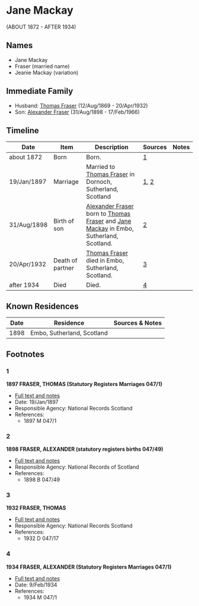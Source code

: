 ﻿---
layout: person
subject_key: i33561724
permalink: /people/i33561724
---

# Jane Mackay
(ABOUT 1872 - AFTER 1934)

## Names

* Jane Mackay
* Fraser (married name)
* Jeanie Mackay (variation)

## Immediate Family

* Husband: [Thomas Fraser](./@69725432@-thomas-fraser-b1869-8-12-d1932-4-20.md) (12/Aug/1869 - 20/Apr/1932)
* Son: [Alexander Fraser](./@91293396@-alexander-fraser-b1898-8-31-d1966-2-17.md) (31/Aug/1898 - 17/Feb/1966)

## Timeline

Date | Item | Description | Sources | Notes
---|---|---|---|---
about 1872 | Born | Born. | [1](#1) | 
19/Jan/1897 | Marriage | Married to [Thomas Fraser](./@69725432@-thomas-fraser-b1869-8-12-d1932-4-20.md) in Dornoch, Sutherland, Scotland | [1](#1), [2](#2) | 
31/Aug/1898 | Birth of son | [Alexander Fraser](./@91293396@-alexander-fraser-b1898-8-31-d1966-2-17.md) born to [Thomas Fraser](./@69725432@-thomas-fraser-b1869-8-12-d1932-4-20.md) and [Jane Mackay](./@33561724@-jane-mackay-b1872-d1934.md) in Embo, Sutherland, Scotland. | [2](#2) | 
20/Apr/1932 | Death of partner | [Thomas Fraser](./@69725432@-thomas-fraser-b1869-8-12-d1932-4-20.md) died in Embo, Sutherland, Scotland. | [3](#3) | 
after 1934 | Died | Died. | [4](#4) | 

## Known Residences

Date | Residence | Sources & Notes
---|---|---
1898 | Embo, Sutherland, Scotland | 

## Footnotes

### 1

**1897 FRASER, THOMAS (Statutory Registers Marriages 047/1)**

* [Full text and notes](../sources/@12878576@-1897-fraser,-thomas-statutory-registers-marriages-047-1-.md)
* Date: 19/Jan/1897
* Responsible Agency: National Records Scotland
* References: 
  * 1897 M 047/1

### 2

**1898 FRASER, ALEXANDER (statutory registers births 047/49)**

* [Full text and notes](../sources/@70778838@-1898-fraser,-alexander-statutory-registers-births-047-49-.md)
* Responsible Agency: National Records of Scotland
* References: 
  * 1898 B 047/49

### 3

**1932 FRASER, THOMAS**

* [Full text and notes](../sources/@21221514@-1932-fraser,-thomas.md)
* Responsible Agency: National Records Scotland
* References: 
  * 1932 D 047/17

### 4

**1934 FRASER, ALEXANDER (Statutory Registers Marriages 047/1)**

* [Full text and notes](../sources/@26939640@-1934-fraser,-alexander-statutory-registers-marriages-047-1-.md)
* Date: 9/Feb/1934
* References: 
  * 1934 M 047/1

